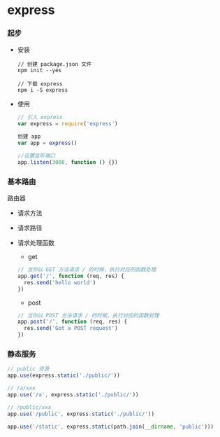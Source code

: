 # express

### 起步

- 安装

    ```shell
    // 创建 package.json 文件
    npm init --yes

    // 下载 express
    npm i -S express
    ```
- 使用
    ```javascript
    // 引入 express
    var express = require('express')

    创建 app
    var app = express()

    //设置监听端口
    app.listen(3000, function () {})
    ```



### 基本路由

路由器

- 请求方法

- 请求路径

- 请求处理函数

  - get

  ```javascript
  // 当你以 GET 方法请求 / 的时候，执行对应的函数处理
  app.get('/', function (req, res) {
  	res.send('hello world')
  })
  ```

  - post

  ```javascript
  // 当你以 POST 方法请求 / 的时候，执行对应的函数处理
  app.post('/', function (req, res) {
  	res.send('Got a POST request')
  })
  ```



### 静态服务

```javascript
// public 资源
app.use(express.static('./public/'))

// /a/xxx
app.use('/a', express.static('./public/'))

// /public/xxx
app.use('/public', express.static('./public/'))

app.use('/static', express.static(path.join(__dirname, 'public')))
```

